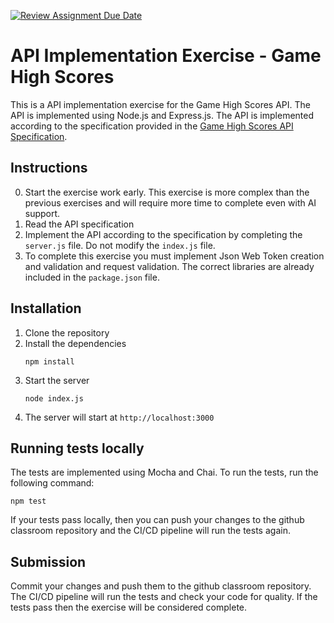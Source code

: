 [![Review Assignment Due Date](https://classroom.github.com/assets/deadline-readme-button-22041afd0340ce965d47ae6ef1cefeee28c7c493a6346c4f15d667ab976d596c.svg)](https://classroom.github.com/a/3eYzQnXH)
# API Implementation Exercise - Game High Scores

This is a API implementation exercise for the Game High Scores API. The API is implemented using Node.js and Express.js. The API is implemented according to the specification provided in the [Game High Scores API Specification](https://lassehav-oamk.stoplight.io/docs/gamehighscoreexercisespecification/kprm5u5uf4b5q-game-high-scores-api).

## Instructions

0. Start the exercise work early. This exercise is more complex than the previous exercises and will require more time to complete even with AI support.
1. Read the API specification
2. Implement the API according to the specification by completing the `server.js` file. Do not modify the `index.js` file.
3. To complete this exercise you must implement Json Web Token creation and validation and request validation. The correct libraries are already included in the `package.json` file.

## Installation

1. Clone the repository
2. Install the dependencies
   ```
   npm install
   ```
3. Start the server
   ```
   node index.js
   ```
4. The server will start at `http://localhost:3000`

## Running tests locally

The tests are implemented using Mocha and Chai. To run the tests, run the following command:

```
npm test
```

If your tests pass locally, then you can push your changes to the github classroom repository and the CI/CD pipeline will run the tests again.

## Submission

Commit your changes and push them to the github classroom repository. The CI/CD pipeline will run the tests and check your code for quality. If the tests pass then the exercise will be considered complete.
